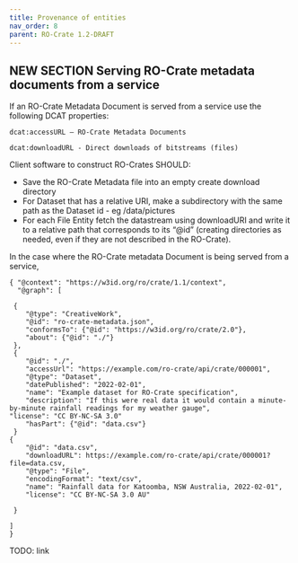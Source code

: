 ```yaml
---
title: Provenance of entities
nav_order: 8
parent: RO-Crate 1.2-DRAFT 
---
```

<!--
   Copyright 2022 RO-Crate contributors <https://github.com/ResearchObject/ro-crate/graphs/contributors>

   Licensed under the Apache License, Version 2.0 (the "License");
   you may not use this file except in compliance with the License.
   You may obtain a copy of the License at

       http://www.apache.org/licenses/LICENSE-2.0

   Unless required by applicable law or agreed to in writing, software
   distributed under the License is distributed on an "AS IS" BASIS,
   WITHOUT WARRANTIES OR CONDITIONS OF ANY KIND, either express or implied.
   See the License for the specific language governing permissions and
   limitations under the License.
-->


## NEW SECTION Serving RO-Crate metadata documents from a service

If an RO-Crate Metadata Document is served from a service use the following DCAT properties:


```
dcat:accessURL – RO-Crate Metadata Documents

dcat:downloadURL - Direct downloads of bitstreams (files)
```


Client software to construct RO-Crates SHOULD:



* Save the RO-Crate Metadata file into an empty create download directory 
* For Dataset that has a relative URI, make a subdirectory  with the same path as the Dataset id - eg /data/pictures
* For each File Entity fetch the datastream using downloadURI and write it to a relative path that corresponds to its “@id” (creating directories as needed, even if they are not described in the RO-Crate).

In the case where the RO-Crate metadata Document is being served from a service,


```
{ "@context": "https://w3id.org/ro/crate/1.1/context", 
  "@graph": [

 {
    "@type": "CreativeWork",
    "@id": "ro-crate-metadata.json",
    "conformsTo": {"@id": "https://w3id.org/ro/crate/2.0"},
    "about": {"@id": "./"}
 },  
 {
    "@id": "./",
    "accessUrl": "https://example.com/ro-crate/api/crate/000001",
    "@type": "Dataset",
    "datePublished": "2022-02-01",
    "name": "Example dataset for RO-Crate specification",
    "description": "If this were real data it would contain a minute-by-minute rainfall readings for my weather gauge",             "license": "CC BY-NC-SA 3.0"
    "hasPart": {"@id": "data.csv"}
 }
{
    "@id": "data.csv",
    "downloadURL": https://example.com/ro-crate/api/crate/000001?file=data.csv,
    "@type": "File",
    "encodingFormat": "text/csv",
    "name": "Rainfall data for Katoomba, NSW Australia, 2022-02-01",
    "license": "CC BY-NC-SA 3.0 AU"

 }

]
}
```


TODO: link